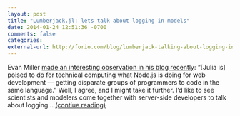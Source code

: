 ```yaml
---
layout: post
title: "Lumberjack.jl: lets talk about logging in models"
date: 2014-01-24 12:51:36 -0700
comments: false
categories:
external-url: http://forio.com/blog/lumberjack-talking-about-logging-in-models/
---
```


Evan Miller [made an interesting observation in his blog recently](http://www.evanmiller.org/why-im-betting-on-julia.html): “[Julia is] poised to do for technical computing what Node.js is doing for web development — getting disparate groups of programmers to code in the same language.” Well, I agree, and I might take it further. I’d like to see scientists and modelers come together with server-side developers to talk about logging... [(contiue reading)](http://forio.com/blog/lumberjack-talking-about-logging-in-models/)
